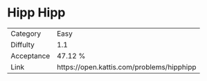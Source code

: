 # Hipp Hipp

<table>
    <tr>
        <td>Category</td>
        <td>Easy</td>
    </tr>
    <tr>
        <td>Diffulty</td>
        <td>1.1</td>
    </tr>
    <tr>
        <td>Acceptance</td>
        <td>47.12 %</td>
    </tr>
    <tr>
        <td>Link</td>
        <td>https://open.kattis.com/problems/hipphipp</td>
    </tr>
</table>